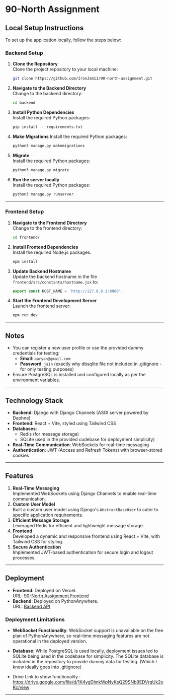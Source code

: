 # 90-North Assignment

## Local Setup Instructions

To set up the application locally, follow the steps below:

### Backend Setup

1. **Clone the Repository**  
   Clone the project repository to your local machine:
   ```bash
   git clone https://github.com/IronJam11/90-north-assignment.git
   ```

2. **Navigate to the Backend Directory**  
   Change to the backend directory:
   ```bash
   cd backend
   ```

3. **Install Python Dependencies**  
   Install the required Python packages:
   ```bash
   pip install -r requirements.txt
   ```

4. **Make Migrations**
   Install the required Python packages:
   ```bash
   python3 manage.py makemigrations
   ```
5. **Migrate**  
   Install the required Python packages:
   ```bash
   python3 manage.py migrate
   ```
6. **Run the server locally**  
   Install the required Python packages:
   ```bash
   python3 manage.py runserver
   ```
---

### Frontend Setup

1. **Navigate to the Frontend Directory**  
   Change to the frontend directory:
   ```bash
   cd frontend/
   ```

2. **Install Frontend Dependencies**  
   Install the required Node.js packages:
   ```bash
   npm install
   ```

3. **Update Backend Hostname**  
   Update the backend hostname in the file `frontend/src/constants/hostname.jsx` to:
   ```javascript
   export const HOST_NAME = 'http://127.0.0.1:8000';
   ```

4. **Start the Frontend Development Server**  
   Launch the frontend server:
   ```bash
   npm run dev
   ```

---

## Notes

- You can register a new user profile or use the provided dummy credentials for testing:
  - **Email**: `aaryan@gmail.com`  
  - **Password**: `jain`   (exactly why dbsqlite file not included in .gitignore - for only testing purposes)
- Ensure PostgreSQL is installed and configured locally as per the environment variables.

---

## Technology Stack

- **Backend**: Django with Django Channels (ASGI server powered by Daphne)
- **Frontend**: React + Vite, styled using Tailwind CSS
- **Databases**:  
  - Redis (for message storage)  
  - SQLite used in the provided codebase for deployment simplicity)
- **Real-Time Communication**: WebSockets for real-time messaging
- **Authentication**: JWT (Access and Refresh Tokens) with browser-stored cookies

---

## Features

1. **Real-Time Messaging**  
   Implemented WebSockets using Django Channels to enable real-time communication.
2. **Custom User Model**  
   Built a custom user model using Django's `AbstractBaseUser` to cater to specific application requirements.
3. **Efficient Message Storage**  
   Leveraged Redis for efficient and lightweight message storage.
4. **Frontend**  
   Developed a dynamic and responsive frontend using React + Vite, with Tailwind CSS for styling.
5. **Secure Authentication**  
   Implemented JWT-based authentication for secure login and logout processes.

---

## Deployment

- **Frontend**: Deployed on Vercel.  
  URL: [90-North Assignment Frontend](https://90-north-assignment-kappa.vercel.app/loginpage)  
- **Backend**: Deployed on PythonAnywhere.  
  URL: [Backend API](https://ironjam13.pythonanywhere.com/)  

### Deployment Limitations

- **WebSocket Functionality**: WebSocket support is unavailable on the free plan of PythonAnywhere, so real-time messaging features are not operational in the deployed version.
- **Database**: While PostgreSQL is used locally, deployment issues led to SQLite being used in the codebase for simplicity. The SQLite database is included in the repository to provide dummy data for testing. (Which I know ideally goes into .gitignore)

- Drive Link to show functionality : https://drive.google.com/file/d/1K4ygDlmkWpNyKsQ29SNb9EDVrqUk2oKc/view

---
